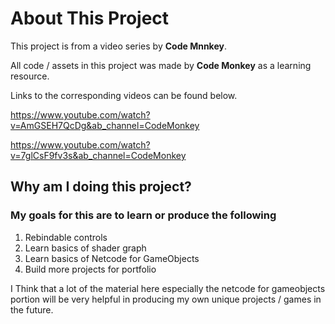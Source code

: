 # About This Project

This project is from a video series by **Code Mnnkey**.

All code / assets in this project was made by **Code Monkey** as a learning resource.

Links to the corresponding videos can be found below.

https://www.youtube.com/watch?v=AmGSEH7QcDg&ab_channel=CodeMonkey

https://www.youtube.com/watch?v=7glCsF9fv3s&ab_channel=CodeMonkey

## Why am I doing this project?

### My goals for this are to learn or produce the following
1. Rebindable controls
2. Learn basics of shader graph
3. Learn basics of Netcode for GameObjects
4. Build more projects for portfolio

I Think that a lot of the material here especially the netcode for gameobjects portion will be very helpful in producing my own unique projects / games in the future.
